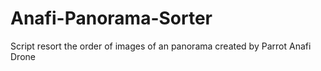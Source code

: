 # Anafi-Panorama-Sorter
Script resort the order of images of an panorama created by Parrot Anafi Drone
